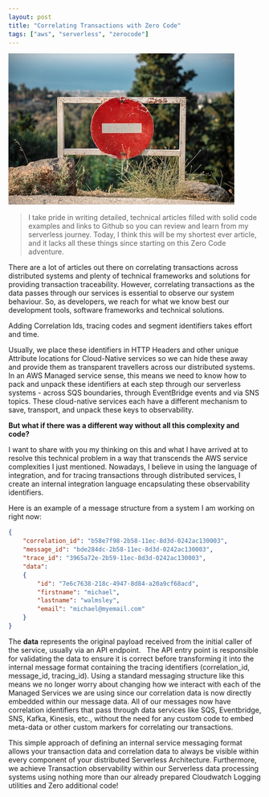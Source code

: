 ```yaml
---
layout: post
title: "Correlating Transactions with Zero Code"
tags: ["aws", "serverless", "zerocode"]
---
```


![Cloud Network](/assets/end-of-road.jpg)

> I take pride in writing detailed, technical articles filled with solid code examples and links to Github so you can review and learn from my serverless journey. Today, I think this will be my shortest ever article, and it lacks all these things since starting on this Zero Code adventure.


There are a lot of articles out there on correlating transactions across distributed systems and plenty of technical frameworks and solutions for providing transaction traceability. However, correlating transactions as the data passes through our services is essential to observe our system behaviour. So, as developers, we reach for what we know best our development tools, software frameworks and technical solutions. 

Adding Correlation Ids, tracing codes and segment identifiers takes effort and time.

Usually, we place these identifiers in HTTP Headers and other unique Attribute locations for Cloud-Native services so we can hide these away and provide them as transparent travellers across our distributed systems. In an AWS Managed service sense, this means we need to know how to pack and unpack these identifiers at each step through our serverless systems - across SQS boundaries, through EventBridge events and via SNS topics. These cloud-native services each have a different mechanism to save, transport, and unpack these keys to observability.

**But what if there was a different way without all this complexity and code?**

I want to share with you my thinking on this and what I have arrived at to resolve this technical problem in a way that transcends the AWS service complexities I just mentioned. Nowadays, I believe in using the language of integration, and for tracing transactions through distributed services, I create an internal integration language encapsulating these observability identifiers.

Here is an example of a message structure from a system I am working on right now:

```json
{
    "correlation_id": "b58e7f98-2b58-11ec-8d3d-0242ac130003",
    "message_id": "bde284dc-2b58-11ec-8d3d-0242ac130003",
    "trace_id": "3965a72e-2b59-11ec-8d3d-0242ac130003",
    "data":
    {
        "id": "7e6c7638-218c-4947-8d84-a20a9cf68acd",
        "firstname": "michael",
        "lastname": "walmsley",
        "email": "michael@myemail.com"
    }
}
```

The **data** represents the original payload received from the initial caller of the service, usually via an API endpoint.   The API entry point is responsible for validating the data to ensure it is correct before transforming it into the internal message format containing the tracing identifiers (correlation_id, message_id, tracing_id). Using a standard messaging structure like this means we no longer worry about changing how we interact with each of the Managed Services we are using since our correlation data is now directly embedded within our message data. All of our messages now have correlation identifiers that pass through data services like SQS, Eventbridge, SNS, Kafka, Kinesis, etc., without the need for any custom code to embed meta-data or other custom markers for correlating our transactions. 

This simple approach of defining an internal service messaging format allows your transaction data and correlation data to always be visible within every component of your distributed Serverless Architecture. Furthermore, we achieve Transaction observability within our Serverless data processing systems using nothing more than our already prepared Cloudwatch Logging utilities and Zero additional code!
